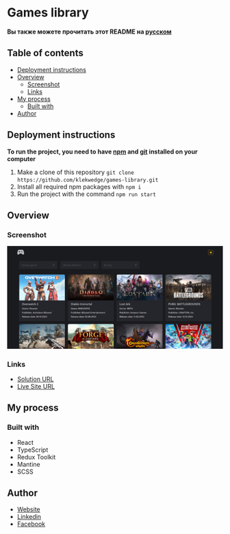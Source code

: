 # Games library

**Вы также можете прочитать этот README на [русском](https://github.com/klekwedge/games-library/blob/main/README.md)**

## Table of contents

- [Deployment instructions](#deployment-instructions)
- [Overview](#overview)
  - [Screenshot](#screenshot)
  - [Links](#links)
- [My process](#my-process)
  - [Built with](#built-with)
- [Author](#author)

## Deployment instructions

**To run the project, you need to have [npm](https://nodejs.org/en/) and [git](https://git-scm.com/downloads) installed on your computer**

1. Make a clone of this repository ```git clone https://github.com/klekwedge/games-library.git```
2. Install all required npm packages with ```npm i```
3. Run the project with the command ```npm run start```

## Overview

### Screenshot

![Main screen](./preview/screenshot.png)

### Links

- [Solution URL](https://github.com/klekwedge/games-library)
- [Live Site URL](https://klekwedge-games-library.vercel.app/)

## My process

### Built with

- React
- TypeScript
- Redux Toolkit
- Mantine
- SCSS


## Author

- [Website](https://klekwedge-cv.vercel.app/)
- [Linkedin](https://www.linkedin.com/in/klekwedge/)
- [Facebook](https://www.facebook.com/klekwedge)

